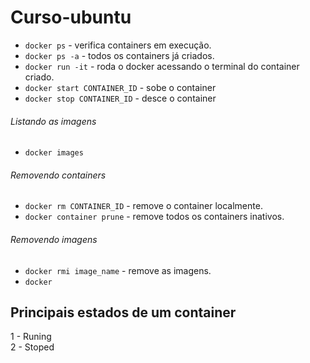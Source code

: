 # Curso-ubuntu
* ``docker ps`` - verifica containers em execução.
* ``docker ps -a`` - todos os containers já criados.
* ``docker run -it`` - roda o docker acessando o terminal do container criado.
* ``docker start CONTAINER_ID`` - sobe o container
* ``docker stop CONTAINER_ID`` - desce o container
###### Listando as imagens
* ``docker images``
###### Removendo containers
* ``docker rm CONTAINER_ID`` - remove o container localmente.
* ``docker container prune`` - remove todos os containers inativos.
###### Removendo imagens
* ``docker rmi image_name`` - remove as imagens.
* ``docker`` 

## Principais estados de um container
1 - Runing<br>
2 - Stoped
